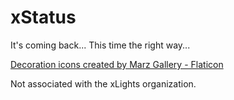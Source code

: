 # xStatus
It's coming back... This time the right way...


[Decoration icons created by Marz Gallery - Flaticon](https://www.flaticon.com/free-icon/light_14745209?term=christmas&page=1&position=61&origin=search&related_id=14745209 "decoration icons")

Not associated with the xLights organization.
